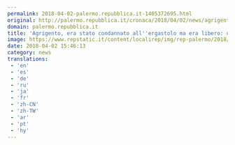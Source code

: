 ```yaml
---
permalink: 2018-04-02-palermo.repubblica.it-1405372695.html
original: http://palermo.repubblica.it/cronaca/2018/04/02/news/agrigento_era_stato_condannato_all_ergastolo_ma_era_libero_ucciso_per_strada_a_licata-192804252/?rss
domain: palermo.repubblica.it
title: 'Agrigento, era stato condannato all''ergastolo ma era libero: ucciso per strada a Licata'
image: https://www.repstatic.it/content/localirep/img/rep-palermo/2018/04/02/171647466-139a407e-e796-4bd5-aa4d-c4a84a3aeec2.jpg
date: 2018-04-02 15:46:13
category: news
translations: 
 - 'en'
 - 'es'
 - 'de'
 - 'ru'
 - 'ja'
 - 'fr'
 - 'zh-CN'
 - 'zh-TW'
 - 'ar'
 - 'pt'
 - 'hy'
---
```


